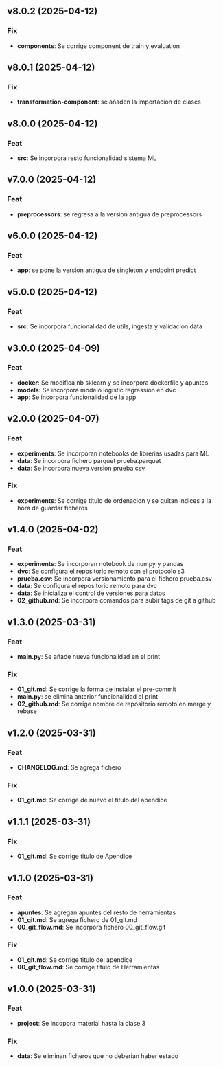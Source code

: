 ## v8.0.2 (2025-04-12)

### Fix

- **components**: Se corrige component de train y evaluation

## v8.0.1 (2025-04-12)

### Fix

- **transformation-component**: se añaden la importacion de clases

## v8.0.0 (2025-04-12)

### Feat

- **src**: Se incorpora resto funcionalidad sistema ML

## v7.0.0 (2025-04-12)

### Feat

- **preprocessors**: se regresa a la version antigua de preprocessors

## v6.0.0 (2025-04-12)

### Feat

- **app**: se pone la version antigua de singleton y endpoint predict

## v5.0.0 (2025-04-12)

### Feat

- **src**: Se incorpora funcionalidad de utils, ingesta y validacion data

## v3.0.0 (2025-04-09)

### Feat

- **docker**: Se modifica nb sklearn y se incorpora dockerfile y apuntes
- **models**: Se incorpora modelo logistic regression en dvc
- **app**: Se incorpora funcionalidad de la app

## v2.0.0 (2025-04-07)

### Feat

- **experiments**: Se incorporan notebooks de librerias usadas para ML
- **data**: Se incorpora fichero parquet prueba.parquet
- **data**: Se incorpora nueva version prueba csv

### Fix

- **experiments**: Se corrige titulo de ordenacion y se quitan indices a la hora de guardar ficheros

## v1.4.0 (2025-04-02)

### Feat

- **experiments**: Se incorporan notebook de numpy y pandas
- **dvc**: Se configura el repositorio remoto con el protocolo s3
- **prueba.csv**: Se incorpora versionamiento para el fichero prueba.csv
- **data**: Se configura el repositorio remoto para dvc
- **data**: Se inicializa el control de versiones para datos
- **02_github.md**: Se incorpora comandos para subir tags de git a github

## v1.3.0 (2025-03-31)

### Feat

- **main.py**: Se añade nueva funcionalidad en el print

### Fix

- **01_git.md**: Se corrige la forma de instalar el pre-commit
- **main.py**: se elimina anterior funcionalidad el print
- **02_github.md**: Se corrige nombre de repositorio remoto en merge y rebase

## v1.2.0 (2025-03-31)

### Feat

- **CHANGELOG.md**: Se agrega fichero

### Fix

- **01_git.md**: Se corrige de nuevo el titulo del apendice

## v1.1.1 (2025-03-31)

### Fix

- **01_git.md**: Se corrige titulo de Apendice

## v1.1.0 (2025-03-31)

### Feat

- **apuntes**: Se agregan apuntes del resto de herramientas
- **01_git.md**: Se agrega fichero de 01_git.md
- **00_git_flow.md**: Se incorpora fichero 00_git_flow.git

### Fix

- **01_git.md**: Se corrige titulo del apendice
- **00_git_flow.md**: Se corrige titulo de Herramientas

## v1.0.0 (2025-03-31)

### Feat

- **project**: Se incopora material hasta la clase 3

### Fix

- **data**: Se eliminan ficheros que no deberian haber estado
